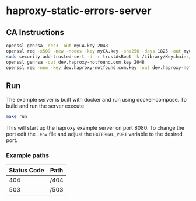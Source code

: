 # haproxy-static-errors-server

## CA Instructions

```bash
openssl genrsa -des3 -out myCA.key 2048
openssl req -x509 -new -nodes -key myCA.key -sha256 -days 1825 -out myCA.pem
sudo security add-trusted-cert -d -r trustAsRoot -k /Library/Keychains/System.keychain myCA.pem
openssl genrsa -out dev.haproxy-notfound.com.key 2048
openssl req -new -key dev.haproxy-notfound.com.key -out dev.haproxy-notfound.com.csr
```

## Run

The example server is built with docker and run using docker-compose.  To build and run the server execute
```bash
make run
```

This will start up the haproxy example server on port 8080.  To change the port edit the `.env` file and adjust the `EXTERNAL_PORT` variable to the desired port.

### Example paths

| Status Code | Path |
| ----------- | ---- |
| 404 | /404 |
| 503 | /503 |